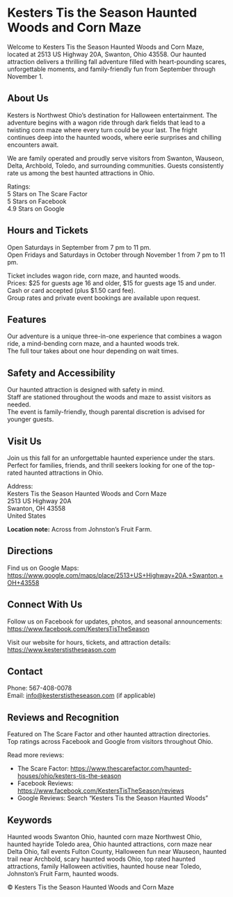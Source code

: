# Kesters Tis the Season Haunted Woods and Corn Maze

Welcome to Kesters Tis the Season Haunted Woods and Corn Maze, located at 2513 US Highway 20A, Swanton, Ohio 43558. Our haunted attraction delivers a thrilling fall adventure filled with heart-pounding scares, unforgettable moments, and family-friendly fun from September through November 1.

## About Us
Kesters is Northwest Ohio’s destination for Halloween entertainment. The adventure begins with a wagon ride through dark fields that lead to a twisting corn maze where every turn could be your last. The fright continues deep into the haunted woods, where eerie surprises and chilling encounters await.

We are family operated and proudly serve visitors from Swanton, Wauseon, Delta, Archbold, Toledo, and surrounding communities. Guests consistently rate us among the best haunted attractions in Ohio.

Ratings:  
5 Stars on The Scare Factor  
5 Stars on Facebook  
4.9 Stars on Google

## Hours and Tickets
Open Saturdays in September from 7 pm to 11 pm.  
Open Fridays and Saturdays in October through November 1 from 7 pm to 11 pm.  

Ticket includes wagon ride, corn maze, and haunted woods.  
Prices: $25 for guests age 16 and older, $15 for guests age 15 and under.  
Cash or card accepted (plus $1.50 card fee).  
Group rates and private event bookings are available upon request.

## Features
Our adventure is a unique three-in-one experience that combines a wagon ride, a mind-bending corn maze, and a haunted woods trek.  
The full tour takes about one hour depending on wait times.

## Safety and Accessibility
Our haunted attraction is designed with safety in mind.  
Staff are stationed throughout the woods and maze to assist visitors as needed.  
The event is family-friendly, though parental discretion is advised for younger guests.

## Visit Us
Join us this fall for an unforgettable haunted experience under the stars. Perfect for families, friends, and thrill seekers looking for one of the top-rated haunted attractions in Ohio.

Address:  
Kesters Tis the Season Haunted Woods and Corn Maze  
2513 US Highway 20A  
Swanton, OH 43558  
United States  

**Location note:** Across from Johnston’s Fruit Farm.

## Directions
Find us on Google Maps:  
https://www.google.com/maps/place/2513+US+Highway+20A,+Swanton,+OH+43558

## Connect With Us
Follow us on Facebook for updates, photos, and seasonal announcements:  
https://www.facebook.com/KestersTisTheSeason

Visit our website for hours, tickets, and attraction details:  
https://www.kesterstistheseason.com

## Contact
Phone: 567-408-0078  
Email: info@kesterstistheseason.com (if applicable)

## Reviews and Recognition
Featured on The Scare Factor and other haunted attraction directories.  
Top ratings across Facebook and Google from visitors throughout Ohio.

Read more reviews:  
- The Scare Factor: https://www.thescarefactor.com/haunted-houses/ohio/kesters-tis-the-season  
- Facebook Reviews: https://www.facebook.com/KestersTisTheSeason/reviews  
- Google Reviews: Search “Kesters Tis the Season Haunted Woods”

## Keywords
Haunted woods Swanton Ohio, haunted corn maze Northwest Ohio, haunted hayride Toledo area, Ohio haunted attractions, corn maze near Delta Ohio, fall events Fulton County, Halloween fun near Wauseon, haunted trail near Archbold, scary haunted woods Ohio, top rated haunted attractions, family Halloween activities, haunted house near Toledo, Johnston’s Fruit Farm, haunted woods.

© Kesters Tis the Season Haunted Woods and Corn Maze
